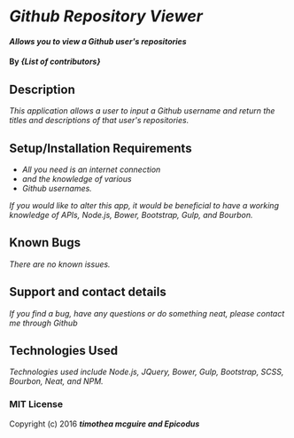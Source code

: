 # _Github Repository Viewer_

#### _Allows you to view a Github user's repositories_

#### By _**{List of contributors}**_

## Description

_This application allows a user to input a Github username and return the titles and descriptions of that user's repositories._

## Setup/Installation Requirements

* _All you need is an internet connection_
* _and the knowledge of various_
* _Github usernames._


_If you would like to alter this app, it would be beneficial to have a working knowledge of APIs, Node.js, Bower, Bootstrap, Gulp, and Bourbon._

## Known Bugs

_There are no known issues._

## Support and contact details

_If you find a bug, have any questions or do something neat, please contact me through Github_

## Technologies Used

_Technologies used include Node.js, JQuery, Bower, Gulp, Bootstrap, SCSS, Bourbon, Neat, and NPM._

### MIT License

Copyright (c) 2016 **_timothea mcguire and Epicodus_**
